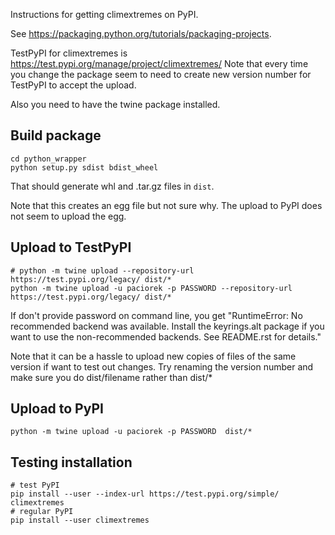 Instructions for getting climextremes on PyPI.

See https://packaging.python.org/tutorials/packaging-projects.

TestPyPI for climextremes is https://test.pypi.org/manage/project/climextremes/
Note that every time you change the package seem to need to create new
version number for TestPyPI to accept the upload.

Also you need to have the twine package installed.

## Build package

```
cd python_wrapper
python setup.py sdist bdist_wheel
```

That should generate whl and .tar.gz files in `dist`.

Note that this creates an egg file but not sure why. The upload to PyPI does not seem to upload the egg.

## Upload to TestPyPI

```
# python -m twine upload --repository-url https://test.pypi.org/legacy/ dist/*
python -m twine upload -u paciorek -p PASSWORD --repository-url https://test.pypi.org/legacy/ dist/*
```

If don't provide password on command line, you get "RuntimeError: No recommended backend was available. Install the keyrings.alt package if you want to use the non-recommended backends. See README.rst for details."

Note that it can be a hassle to upload new copies of files of the same version if want to test out changes. Try renaming the version number and make sure you do dist/filename rather than dist/*


## Upload to PyPI

```
python -m twine upload -u paciorek -p PASSWORD  dist/*
```

## Testing installation

```
# test PyPI
pip install --user --index-url https://test.pypi.org/simple/ climextremes
# regular PyPI
pip install --user climextremes
```
